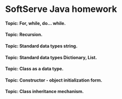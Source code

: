 # SoftServe Java homework

#### Topic: For, while, do… while.
#### Topic: Recursion.
#### Topic: Standard data types string.
#### Topic: Standard data types Dictionary, List.
#### Topic: Class as a data type.
#### Topic: Constructor - object initialization form.
#### Topic: Class inheritance mechanism.
